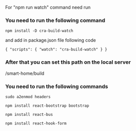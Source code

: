 For "npm run watch" command need run

### You need to run the following command

`npm install -D cra-build-watch`

and add in package.json file following code
 
`{
   "scripts": {
     "watch": "cra-build-watch"
   }
 }`
 
 
### After that you can set this path on the local server

/smart-home/build


### You need to run the following commands

`sudo a2enmod headers`

`npm install react-bootstrap bootstrap`

`npm install react-bus`

`npm install react-hook-form`

